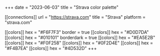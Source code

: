 +++
date = "2023-06-03"
title = "Strava color palette"

[[connections]]
    url = "https://strava.com"
    title = "Strava"
    platform = "strava.com"

[[colors]]
    hex = "#F6F7F3"
    border = true
[[colors]]
    hex = "#D0D7DA"
[[colors]]
    hex = "#010101"
    borderdark = true
[[colors]]
    hex = "#EA5E2B"
[[colors]]
    hex = "#F0F258"
[[colors]]
    hex = "#0F2D4E"
[[colors]]
    hex = "#F4B7EA"
[[colors]]
    hex = "#4D532D"
+++